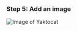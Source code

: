 ### Step 5: Add an image
![Image of Yaktocat](https://images.pexels.com/photos/177598/pexels-photo-177598.jpeg?auto=compress&cs=tinysrgb&dpr=2&h=750&w=1260)
